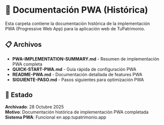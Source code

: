# 📱 Documentación PWA (Histórica)

Esta carpeta contiene la documentación histórica de la implementación PWA (Progressive Web App) para la aplicación web de TuPatrimonio.

## 📋 Archivos

- **PWA-IMPLEMENTATION-SUMMARY.md** - Resumen de implementación PWA completa
- **QUICK-START-PWA.md** - Guía rápida de configuración PWA  
- **README-PWA.md** - Documentación detallada de features PWA
- **SIGUIENTE-PASO.md** - Pasos siguientes para optimización PWA

## 📅 Estado

**Archivado**: 28 Octubre 2025  
**Motivo**: Documentación histórica de implementación PWA completada  
**Sistema PWA**: Funcional en app.tupatrimonio.app
